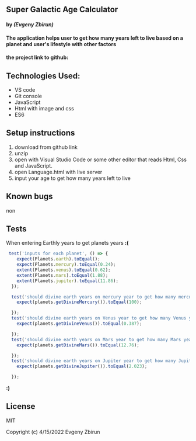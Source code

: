 ## Super Galactic Age Calculator

#### by _**(Evgeny Zbirun)**_

#### The application helps user to get how many years left to live based on a planet and user's lifestyle with other factors



#### the project link to github: 

## Technologies Used:
* VS code
* Git console
* JavaScript
* Html with image and css
* ES6

## Setup instructions

1. download from github link
2. unzip
3. open with Visual Studio Code or some other editor that reads Html, Css and JavaScript.
4. open Language.html with live server
5. input your age to get how many years left to live


## Known bugs
 non
## Tests
  When entering Earthly years to get planets years
  **:(**

```js
 test('inputs for each planet', () => {
    expect(Planets.earth).toEqual();
    expect(Planets.mercury).toEqual(0.24);
    extent(Planets.venus).toEqual(0.62);
    extent(Planets.mars).toEqual(1.88);
    extent(Planets.jupiter).toEqual(11.86);
  });

  test('should divine earth years on mercury year to get how many mercury years in earth years', () => {
    expect(planets.getDivineMercury()).toEqual(100);

  });
  test('should divine earth years on Venus year to get how many Venus years in earth years', () => {
    expect(planets.getDivineVenus()).toEqual(0.387);

  });
  test('should divine earth years on Mars year to get how many Mars years in earth years', () => {
    expect(planets.getDivineMars()).toEqual(12.76);

  });
  test('should divine earth years on Jupiter year to get how many Jupiter years in earth years', () => {
    expect(planets.getDivineJupiter()).toEqual(2.023);

  });
```

**:)**
## License

MIT

Copyright (c) 4/15/2022 Evgeny Zbirun